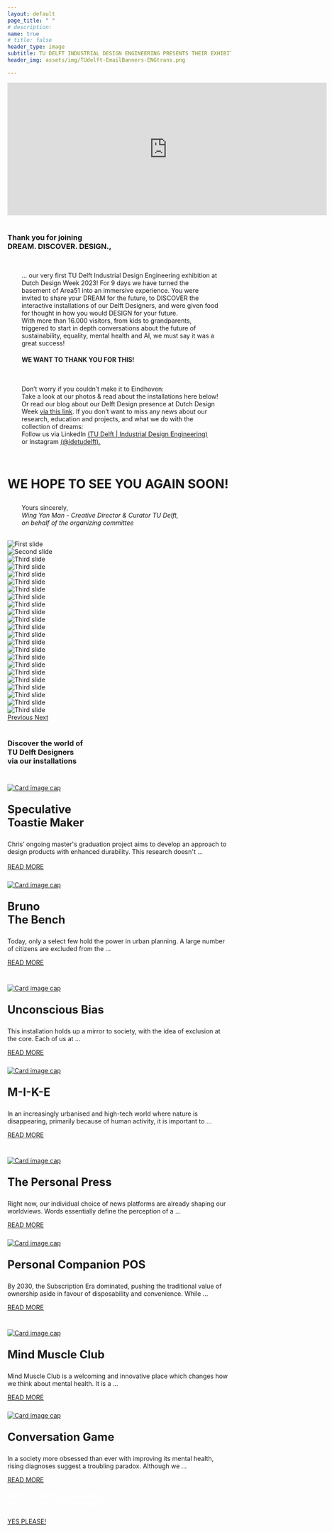 ```yaml
---
layout: default
page_title: " "
# description: 
name: true
# title: false
header_type: image
subtitle: TU DELFT INDUSTRIAL DESIGN ENGINEERING PRESENTS THEIR EXHIBITION AT DUTCH DESIGN WEEK  // 21 – 29 OCTOBER 2023 AT AREA51 (BASEMENT)
header_img: assets/img/TUdelft-EmailBanners-ENGtrans.png

---
```


<div class="card shadow videoWrapper">
<iframe width="720" height="299" src="https://www.youtube.com/embed/yhOeGpfMxXg" title="Dream.Discover.Design. exhibition - TU Delft at Dutch Design Week 2023 (after movie)" frameborder="0" allow="accelerometer; autoplay; clipboard-write; encrypted-media; gyroscope; picture-in-picture; web-share" allowfullscreen></iframe>
</div>  
<br>

<div class="card shadow text-center white-card">
  <div class="card-body">
    <h3 class="card-title NeueMachina-h3">Thank you for joining <br>DREAM. DISCOVER. DESIGN.,
</h3><br>
    <p class="card-text open-sans" style="margin-right:2em;margin-left: 2rem">
… our very first <span class="NeueMachina">TU Delft Industrial Design Engineering exhibition</span> at Dutch Design Week 2023! For 9 days we have turned the basement of Area51 into an <span class="NeueMachina">immersive experience</span>. You were invited to share your <span class="NeueMachina">DREAM</span> for the future, to <span class="NeueMachina">DISCOVER the interactive installations of our Delft Designers</span>, and were given food for thought in how you would <span class="NeueMachina">DESIGN</span> for your future. 
<br>
With <span class="NeueMachina">more than 16.000 visitors, from kids to grandparents,</span>  triggered to start in depth <span class="NeueMachina">conversations about the future of sustainability, equality, mental health and AI</span>, we must say it was a great success! 
<br>
</p>
<h4 class="card-text NeueMachina-h4" style="margin-right:2em;margin-left: 2rem"> 
WE WANT TO THANK YOU FOR THIS!
</h4>
<br>
<p class="card-text open-sans" style="margin-right:2em;margin-left: 2rem">
Don’t worry if you couldn’t make it to Eindhoven:<br>
<span class="NeueMachina">Take a look at our photos & read about the installations here below!</span>
Or <span class="NeueMachina">read our blog</span> about our Delft Design presence at Dutch Design Week <a href="https://www.tudelft.nl/2023/io/november/dreamdiscoverdesign" target="_blank"><u>via this link</u></a>. 
If you don’t want to miss any news about our research, education and projects, and what we do with the collection of dreams:<br>
<span class="NeueMachina">Follow us via LinkedIn</span> 
<a href="https://www.linkedin.com/school/idetudelft/" target="_blank"><u>(TU Delft | Industrial Design Engineering)</u></a> <br>
<span class="NeueMachina">or Instagram</span> 
<a href="https://www.instagram.com/idetudelft/" target="_blank"><u>(@idetudelft).</u></a> 
</p>
<br>
<h3 class="card-text NeueMachina-h3" style="font-size: 28px;"> 
WE HOPE TO SEE YOU AGAIN SOON!
</h3>
<p class="card-text open-sans" style="margin-right:2em;margin-left: 2rem">
Yours sincerely,<br>
<i>Wing Yan Man - Creative Director & Curator TU Delft,<br>
on behalf of the organizing committee</i>
</p>

  </div>
</div>

<br>
<div id="carouselExampleControls" class="carousel slide" data-ride="carousel">
  <div class="carousel-inner">
    <div class="carousel-item active">
      <img class="d-block w-100" src="/assets/img/Carousel compressed/1.jpg" alt="First slide">
    </div>
    <div class="carousel-item">
      <img class="d-block w-100" src="/assets/img/Carousel compressed/2.jpg" alt="Second slide">
    </div>
    <div class="carousel-item">
      <img class="d-block w-100" src="/assets/img/Carousel compressed/3.jpg" alt="Third slide">
    </div>
    <div class="carousel-item">
      <img class="d-block w-100" src="/assets/img/Carousel compressed/4.jpg" alt="Third slide">
    </div>
    <div class="carousel-item">
      <img class="d-block w-100" src="/assets/img/Carousel compressed/5.jpg" alt="Third slide">
    </div>
    <div class="carousel-item">
      <img class="d-block w-100" src="/assets/img/Carousel compressed/6-resize.jpg" alt="Third slide">
    </div>
    <div class="carousel-item">
      <img class="d-block w-100" src="/assets/img/Carousel compressed/7.jpg" alt="Third slide">
    </div>
    <div class="carousel-item">
      <img class="d-block w-100" src="/assets/img/Carousel compressed/8.jpg" alt="Third slide">
    </div>
    <div class="carousel-item">
      <img class="d-block w-100" src="/assets/img/Carousel compressed/9.jpg" alt="Third slide">
    </div>
    <div class="carousel-item">
      <img class="d-block w-100" src="/assets/img/Carousel compressed/10.jpg" alt="Third slide">
    </div>
    <div class="carousel-item">
      <img class="d-block w-100" src="/assets/img/Carousel compressed/11.jpg" alt="Third slide">
    </div>
    <div class="carousel-item">
      <img class="d-block w-100" src="/assets/img/Carousel compressed/12-resize.jpg" alt="Third slide">
    </div>
    <div class="carousel-item">
      <img class="d-block w-100" src="/assets/img/Carousel compressed/13-resize.jpg" alt="Third slide">
    </div>
    <div class="carousel-item">
      <img class="d-block w-100" src="/assets/img/Carousel compressed/14.jpg" alt="Third slide">
    </div>
    <div class="carousel-item">
      <img class="d-block w-100" src="/assets/img/Carousel compressed/15.jpg" alt="Third slide">
    </div>
    <div class="carousel-item">
      <img class="d-block w-100" src="/assets/img/Carousel compressed/16.jpg" alt="Third slide">
    </div>
    <div class="carousel-item">
      <img class="d-block w-100" src="/assets/img/Carousel compressed/17-resize.jpg" alt="Third slide">
    </div>
    <div class="carousel-item">
      <img class="d-block w-100" src="/assets/img/Carousel compressed/18.jpg" alt="Third slide">
    </div>
    <div class="carousel-item">
      <img class="d-block w-100" src="/assets/img/Carousel compressed/19-resize.jpg" alt="Third slide">
    </div>
    <div class="carousel-item">
      <img class="d-block w-100" src="/assets/img/Carousel compressed/20.jpg" alt="Third slide">
    </div>
    <div class="carousel-item">
      <img class="d-block w-100" src="/assets/img/Carousel compressed/21.jpg" alt="Third slide">
    </div>
    <div class="carousel-item">
      <img class="d-block w-100" src="/assets/img/Carousel compressed/22.jpg" alt="Third slide">
    </div>
    <div class="carousel-item">
      <img class="d-block w-100" src="/assets/img/Carousel compressed/23.jpg" alt="Third slide">
    </div>

  </div>
  <a class="carousel-control-prev" href="#carouselExampleControls" role="button" data-slide="prev">
    <span class="carousel-control-prev-icon" aria-hidden="true"></span>
    <span class="sr-only">Previous</span>
  </a>
  <a class="carousel-control-next" href="#carouselExampleControls" role="button" data-slide="next">
    <span class="carousel-control-next-icon" aria-hidden="true"></span>
    <span class="sr-only">Next</span>
  </a>
</div>
<br>

<div class="card shadow white-default-card" style="margin-bottom:1rem;">
  <div class="card-body">
<h3 class="card-title NeueMachina-h3 text-center">Discover the world of<br> TU Delft Designers<br> via our installations</h3>
<br>
<div class="card-deck">
<div class="card toast-card" style="margin-bottom:1rem;">
    <a href="/toasty-maker"><img class="card-img-top" src="/assets/img/Per project compressed/Toastie Maker - Top.jpg" alt="Card image cap" style="margin-top: 0.5rem;"></a>
      <div class="card-body text-center">
        <p class="card-title NeueMachina" style="font-size:25px"><b>Speculative <br>Toastie Maker</b></p>
        <p class="card-text" style="margin-left:0rem;margin-bottom:0rem;"> Chris’ ongoing master's graduation project aims to develop an approach to design products with enhanced durability. This research doesn't …</p>
        <br>
          <!-- <a href="/toasty-maker" class="btn btn-primary NeueMachina">READ MORE</a> -->
      </div>
      <div class="card-footer text-center">
        <a href="/toasty-maker" class="btn btn-primary NeueMachina">READ MORE</a>
      </div>
  </div>
    <div class="card bruno-card" style="margin-bottom:1rem;">
    <a href="/bruno-the-bench"><img class="card-img-top" src="/assets/img/Per project compressed/Bruno - Top.jpg" alt="Card image cap" style="margin-top: 0.5rem;"></a>
      <div class="card-body text-center">
        <p class="card-title NeueMachina" style="font-size:25px"><b>Bruno<br> The Bench</b></p>
        <p class="card-text"> Today, only a select few hold the power in urban planning. A large number of citizens are excluded from the …</p>
        <!-- <a href="/bruno-the-bench" class="btn btn-primary NeueMachina">READ MORE</a> -->
      </div>
      <div class="card-footer text-center">
        <a href="/bruno-the-bench" class="btn btn-primary NeueMachina">READ MORE</a>
      </div>
    </div>
  </div>


<br>

<div class="card-deck">
<div class="card bias-card" style="margin-bottom:1rem;">
    <a href="/unconscious-bias"><img class="card-img-top" src="/assets/img/Per project compressed/Unconscious Bias - Top.jpg" alt="Card image cap" style="margin-top: 0.5rem;"></a>
      <div class="card-body text-center">
        <p class="card-title NeueMachina" style="font-size:25px"><b>Unconscious Bias</b></p>
        <p class="card-text"> This installation holds up a mirror to society, with the idea of exclusion at the core. Each of us at …</p>
      </div>
      <div class="card-footer text-center">
          <a href="/unconscious-bias" class="btn btn-primary NeueMachina">READ MORE</a>
        </div>
    </div> 
    <div class="card mike-card" style="margin-bottom:1rem;">
    <a href="/m-i-k-e"><img class="card-img-top" src="/assets/img/Per project compressed/MIKE - Top.jpg" alt="Card image cap" style="margin-top: 0.5rem;"></a>
      <div class="card-body text-center">
        <p class="card-title NeueMachina" style="font-size:25px"><b>M-I-K-E</b></p>
        <p class="card-text"> In an increasingly urbanised and high-tech world where nature is disappearing, primarily because of human activity, it is important to …</p>
        <!-- <a href="/m-i-k-e" class="btn btn-primary NeueMachina">READ MORE</a> -->
      </div>
      <div class="card-footer text-center">
        <a href="/m-i-k-e" class="btn btn-primary NeueMachina">READ MORE</a>
      </div>
    </div>

  </div>
<br>

<div class="card-deck">
    <div class="card press-card" style="margin-bottom:1rem;">
    <a href="/the-personal-press"><img class="card-img-top" src="/assets/img/Per project compressed/The Personal Press - Top.jpg" alt="Card image cap" style="margin-top: 0.5rem;"></a>
      <div class="card-body text-center">
        <p class="card-title NeueMachina" style="font-size:25px"><b>The Personal Press</b></p>
        <p class="card-text"> Right now, our individual choice of news platforms are already shaping our worldviews. Words essentially define the perception of a …</p>
        <!-- <a href="/the-personal-press" class="btn btn-primary NeueMachina">READ MORE</a> -->
      </div>
      <div class="card-footer text-center">
        <a href="/the-personal-press" class="btn btn-primary NeueMachina">READ MORE</a>
      </div>
    </div>
    <div class="card pos-card" style="margin-bottom:1rem;">
    <a href="/personal-companion-pos"><img class="card-img-top" src="/assets/img/Per project compressed/Personal Companion - Top.jpg" alt="Card image cap" style="margin-top: 0.5rem;"></a>
      <div class="card-body text-center">
        <p class="card-title NeueMachina" style="font-size:25px"><b>Personal Companion POS</b></p>
        <p class="card-text"> By 2030, the Subscription Era dominated, pushing the traditional value of ownership aside in favour of disposability and convenience. While …</p>
        <!-- <a href="/personal-companion-pos" class="btn btn-primary NeueMachina">READ MORE</a> -->
      </div>
      <div class="card-footer text-center">
        <a href="/personal-companion-pos" class="btn btn-primary NeueMachina">READ MORE</a>
      </div>
    </div>
  </div>

<br>
<div class="card-deck">
<div class="card muscle-card" style="margin-bottom:1rem;">
    <a href="/mind-muscle-club"><img class="card-img-top" src="/assets/img/Per project compressed/Mind Muscle - Top.jpg" alt="Card image cap" style="margin-top: 0.5rem;"></a>
      <div class="card-body text-center">
        <p class="card-title NeueMachina" style="font-size:25px"><b>Mind Muscle Club</b></p>
        <p class="card-text"> Mind Muscle Club is a welcoming and innovative place which changes how we think about mental health. It is a …</p>
        <!-- <a href="/mind-muscle-club" class="btn btn-primary NeueMachina">READ MORE</a> -->
      </div>
      <div class="card-footer text-center">
        <a href="/mind-muscle-club" class="btn btn-primary NeueMachina">READ MORE</a>
      </div>
    </div>
    <div class="card conv-card" style="margin-bottom:1rem;">
    <a href="/conversation-game"><img class="card-img-top" src="/assets/img/Per project compressed/Conversation Game - Top.jpg" alt="Card image cap" style="margin-top: 0.5rem;"></a>
      <div class="card-body text-center">
        <p class="card-title NeueMachina" style="font-size:25px"><b>Conversation Game</b></p>
        <p class="card-text"> In a society more obsessed than ever with improving its mental health, rising diagnoses suggest a troubling paradox. Although we …</p>
        <!-- <a href="/conversation-game" class="btn btn-primary NeueMachina">READ MORE</a> -->
      </div>
      <div class="card-footer text-center">
        <a href="/conversation-game" class="btn btn-primary NeueMachina">READ MORE</a>
      </div>
  </div>
</div>
    </div>
  </div>


<div class="card text-center  blue-card shadow">
  <div class="card-body">
    <h5 class="card-title NeueMachina-h4" style="color:white;">WANT TO KNOW MORE ABOUT <br>TU DELFT AND STUDYING HERE?</h5>
    <a href="https://www.tudelft.nl/en/education/practical-matters/studying-at-tu-delft" class="btn btn-primary NeueMachina">YES PLEASE!</a>
  </div>
</div>
